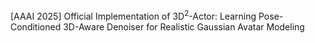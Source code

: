 [AAAI 2025] Official Implementation of 3D$^2$-Actor: Learning Pose-Conditioned 3D-Aware Denoiser for Realistic Gaussian Avatar Modeling
